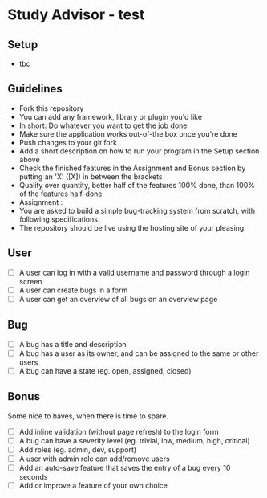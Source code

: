 # Study Advisor - test
## Setup
  - tbc
## Guidelines
  - Fork this repository
  - You can add any framework, library or plugin you'd like
  - In short: Do whatever you want to get the job done
  - Make sure the application works out-of-the box once you're done
  - Push changes to your git fork
  - Add a short description on how to run your program in the Setup section above
  - Check the finished features in the Assignment and Bonus section by putting an 'X' ([X]) in between the brackets
  - Quality over quantity, better half of the features 100% done, than 100% of the features half-done
  - Assignment :
  - You are asked to build a simple bug-tracking system from scratch, with following specifications.
  - The repository should be live using the hosting site of your pleasing.

## User
   - [ ] A user can log in with a valid username and password through a login screen
   - [ ] A user can create bugs in a form
   - [ ] A user can get an overview of all bugs on an overview page
## Bug
   - [ ] A bug has a title and description
   - [ ] A bug has a user as its owner, and can be assigned to the same or other users
   - [ ] A bug can have a state (eg. open, assigned, closed)
## Bonus
  Some nice to haves, when there is time to spare.

   - [ ] Add inline validation (without page refresh) to the login form
   - [ ] A bug can have a severity level (eg. trivial, low, medium, high, critical)
   - [ ] Add roles (eg. admin, dev, support)
   - [ ] A user with admin role can add/remove users
   - [ ] Add an auto-save feature that saves the entry of a bug every 10 seconds
   - [ ] Add or improve a feature of your own choice
